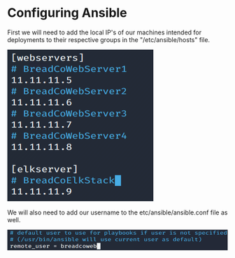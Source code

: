 # Configuring Ansible

First we will need to add the local IP's of our machines intended for deployments to their respective groups in the "/etc/ansible/hosts" file.

![](https://github.com/Bradley-Stradling/BreadCo_Elk_Stack/blob/master/Images/Ansible/Snip_1.png?raw=true)

We will also need to add our username to the etc/ansible/ansible.conf file as well. 

![](https://github.com/Bradley-Stradling/BreadCo_Elk_Stack/blob/master/Images/Ansible/Snip_2.png)
